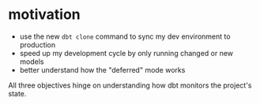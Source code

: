 # motivation

- use the new `dbt clone` command to sync my dev environment to production
- speed up my development cycle by only running changed or new models
- better understand how the "deferred" mode works

All three objectives hinge on understanding how dbt monitors the project's state.